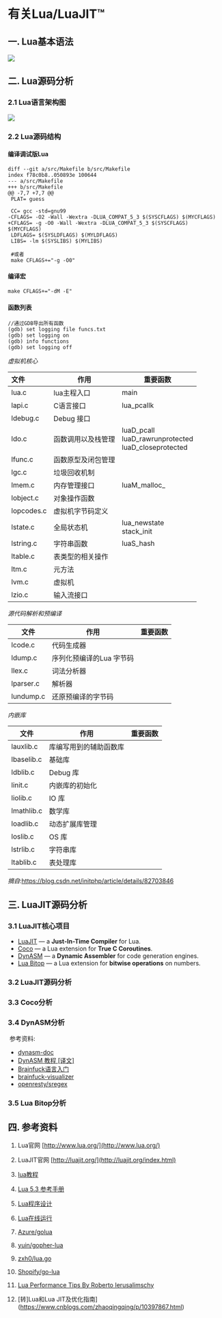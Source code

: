
# 有关Lua/LuaJIT™

## 一. Lua基本语法

![](有关Lua.png)

## 二. Lua源码分析

### 2.1 Lua语言架构图

![](Lua语言架构图.jpg)

### 2.2 Lua源码结构

#### 编译调试版Lua

```shell
diff --git a/src/Makefile b/src/Makefile
index f78c0b8..050893e 100644
--- a/src/Makefile
+++ b/src/Makefile
@@ -7,7 +7,7 @@
 PLAT= guess
 
 CC= gcc -std=gnu99
-CFLAGS= -O2 -Wall -Wextra -DLUA_COMPAT_5_3 $(SYSCFLAGS) $(MYCFLAGS)
+CFLAGS= -g -O0 -Wall -Wextra -DLUA_COMPAT_5_3 $(SYSCFLAGS) $(MYCFLAGS)
 LDFLAGS= $(SYSLDFLAGS) $(MYLDFLAGS)
 LIBS= -lm $(SYSLIBS) $(MYLIBS)
 
 #或者
 make CFLAGS+="-g -O0"
```

#### 编译宏

```shell
make CFLAGS+="-dM -E"
```


#### 函数列表

```GDB
//通过GDB导出所有函数
(gdb) set logging file funcs.txt
(gdb) set logging on 
(gdb) info functions 
(gdb) set logging off
```

*虚拟机核心*

| 文件 | 作用     | 重要函数 |
| :---- | ---- | ---- |
| lua.c | lua主程入口 | main |
| lapi.c | C语言接口 | lua_pcallk |
| ldebug.c | Debug 接口 |      |
| ldo.c | 函数调用以及栈管理 | luaD_pcall<br />luaD_rawrunprotected<br />luaD_closeprotected |
| lfunc.c | 函数原型及闭包管理 | |
| lgc.c | 垃圾回收机制 | |
| lmem.c | 内存管理接口 | luaM_malloc_ |
| lobject.c | 对象操作函数 | |
| lopcodes.c | 虚拟机字节码定义 | |
| lstate.c | 全局状态机 | lua_newstate<br />stack_init |
| lstring.c | 字符串函数 | luaS_hash |
| ltable.c | 表类型的相关操作 |  |
| ltm.c | 元方法 |  |
| lvm.c | 虚拟机 |  |
| lzio.c | 输入流接口 |  |


*源代码解析和预编译*

| 文件      | 作用                     | 重要函数 |
| --------- | ------------------------ | -------- |
| lcode.c   | 代码生成器               |          |
| ldump.c   | 序列化预编译的Lua 字节码 |          |
| llex.c    | 词法分析器               |          |
| lparser.c | 解析器                   |          |
| lundump.c | 还原预编译的字节码       |          |

*内嵌库*

| 文件       | 作用                   | 重要函数 |
| ---------- | ---------------------- | -------- |
| lauxlib.c  | 库编写用到的辅助函数库 |          |
| lbaselib.c | 基础库                 |          |
| ldblib.c   | Debug 库               |          |
| linit.c    | 内嵌库的初始化         |          |
| liolib.c   | IO 库                  |          |
| lmathlib.c | 数学库                 |          |
| loadlib.c  | 动态扩展库管理         |          |
| loslib.c   | OS 库                  |          |
| lstrlib.c  | 字符串库               |          |
| ltablib.c  | 表处理库               |          |

*摘自*:https://blog.csdn.net/initphp/article/details/82703846

## 三. LuaJIT源码分析

### 3.1 LuaJIT核心项目

- [LuaJIT](http://luajit.org/luajit.html) — a **Just-In-Time Compiler** for Lua.
- [Coco](https://coco.luajit.org/) — a Lua extension for **True C Coroutines**.
- [DynASM](http://luajit.org/dynasm.html) — a **Dynamic Assembler** for code generation engines.
- [Lua Bitop](https://bitop.luajit.org/) — a Lua extension for **bitwise operations** on numbers.

### 3.2 LuaJIT源码分析

### 3.3 Coco分析

### 3.4 DynASM分析

​	参考资料:

- [dynasm-doc](http://corsix.github.io/dynasm-doc/)
- [DynASM 教程 [译文]](https://juejin.cn/post/6844904053105754120#heading-9)
- [Brainfuck语言入门](https://blog.csdn.net/nameofcsdn/article/details/110231730)
- [brainfuck-visualizer](https://fatiherikli.github.io/brainfuck-visualizer/)
- [openresty/sregex](https://github.com/openresty/sregex)

### 3.5 Lua Bitop分析

## 四. 参考资料

1. Lua官网 [http://www.lua.org/](http://www.lua.org/)

2. LuaJIT官网 [http://luajit.org/](http://luajit.org/index.html)

3. [lua教程](https://www.runoob.com/lua/lua-tutorial.html)

4. [Lua 5.3 参考手册](https://www.runoob.com/manual/lua53doc/contents.html)

5. [Lua程序设计](http://www.mianshigee.com/tutorial/LuaBook/)

6. [Lua在线运行](https://www.runoob.com/try/runcode.php?filename=HelloWorld&type=lua)

7. [Azure/golua](https://github.com/Azure/golua)

8. [yuin/gopher-lua](https://github.com/yuin/gopher-lua)

9. [zxh0/lua.go](https://github.com/zxh0/lua.go)

10. [Shopify/go-lua](https://github.com/Shopify/go-lua)

11. [Lua Performance Tips By Roberto Ierusalimschy](http://www.lua.org/gems/sample.pdf)

12. [转]Lua和Lua JIT及优化指南](https://www.cnblogs.com/zhaoqingqing/p/10397867.html)

